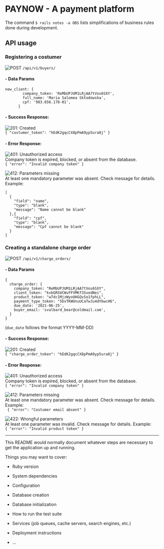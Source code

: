 # PAYNOW - A payment platform

The command `$ rails notes -a OBS` lists simplifications of business rules done during development.

## API usage

### Registering a costumer
![POST](https://img.shields.io/badge/-POST-blue "POST") `/api/v1/buyers/`

#### - Data Params
```
new_client: {
        company_token: 'ReMbUPJUM1LRjAA7tVos6SXY',
        full_name: 'Maria Salomea Skłodowska', 
        cpf: '983.656.178-01',
      }
```

#### - Success Response:
![201: Created](https://img.shields.io/badge/Code:%20201-CREATED-green "201: Created")  
`{ "costumer_token": "hEdK2gqcCX8pPmA9yp5ura8j" } `

#### - Error Response:
![401: Unauthorized access](https://img.shields.io/badge/Code:%20401-UNAUTHORIZED%20ACCESS-red "401: Unauthorized access")  
Company token is expired, blocked, or absent from the database.  
` { "error": "Invalid company token" } `

![412: Parameters missing](https://img.shields.io/badge/Code:%20412-PARAMS%20MISSING-red "412: Parameters missing")  
At least one mandatory parameter was absent. Check message for details. Example:
``` 
[
  {
    "field": "name",
    "type": "blank", 
    "message": "Name cannot be blank"
  },{
    "field": "cpf", 
    "type": "blank",
    "message": "Cpf cannot be blank"
  }
]
```


### Creating a standalone charge order
![POST](https://img.shields.io/badge/-POST-blue "POST") `/api/v1/charge_orders/`

#### - Data Params
```
{
  charge_order: {
    company_token: "ReMbUPJUM1LRjAA7tVos6SXY",
    client_token: "kvbGRSUCWvFFVMKf3SxedNei", 
    product_token: "w7dc1MjzWyoUHGQvSo1fphLL",
    payment_type_token: "5bvTKWUnuUCaTwJu4dYbwcH6",
    due_date: '2021-06-25',
    buyer_email: 'svalbard_bear@coldmail.com',
  }
}
```
(`due_date` follows the format YYYY-MM-DD)

#### - Success Response:
![201: Created](https://img.shields.io/badge/Code:%20201-CREATED-green "201: Created")  
`{ "charge_order_token": "hEdK2gqcCX8pPmA9yp5ura8j" } `

#### - Error Response:
![401: Unauthorized access](https://img.shields.io/badge/Code:%20401-UNAUTHORIZED%20ACCESS-red "401: Unauthorized access")  
Company token is expired, blocked, or absent from the database.  
` { "error": "Invalid company token" } `

![412: Parameters missing](https://img.shields.io/badge/Code:%20412-PARAMS%20MISSING-red "412: Parameters missing")  
At least one mandatory parameter was absent. Check message for details. Example:  
` { "error": "Costumer email absent" }`

![422: Wrongful parameters](https://img.shields.io/badge/Code:%20422-WRONGFUL%20PARAMS-red "422: Wrongful parameters")  
At least one parameter was invalid. Check message for details. Example:  
` { "error": "Invalid product token" } `
  
--- 
This README would normally document whatever steps are necessary to get the
application up and running.

Things you may want to cover:

* Ruby version

* System dependencies

* Configuration

* Database creation

* Database initialization

* How to run the test suite

* Services (job queues, cache servers, search engines, etc.)

* Deployment instructions

* ...
